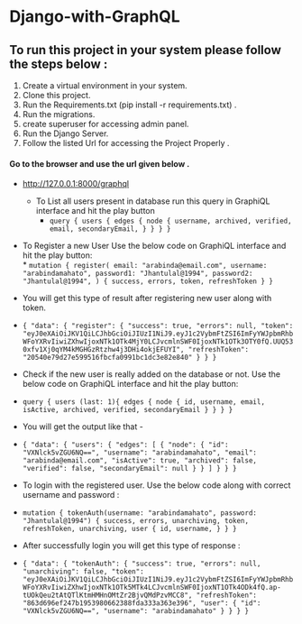 # Django-with-GraphQL

## To run this project in your system please follow the steps below :
 
1. Create a virtual environment in your system.
2. Clone this project.
3. Run the Requirements.txt (pip install -r requirements.txt) .
4. Run the migrations.
5. create superuser for accessing admin panel.
6. Run the Django Server.
7. Follow the listed Url for accessing the Project Properly . 

#### Go to the browser and use the url given below .
- http://127.0.0.1:8000/graphql

	- To List all users present in database run this query in GraphiQL interface and hit the play button		
		* `query {
			  users {
			    edges {
			      node {
			        username,
			        archived,
			        verified,
			        email,
			        secondaryEmail,
			      }
			    }
			  }
			}
`

- To Register a new User Use the below code on  GraphiQL interface and hit the play button: 		
		* `mutation {
  register(
    email: "arabinda@email.com",
    username: "arabindamahato",
    password1: "Jhantulal@1994",
    password2: "Jhantulal@1994",
  ) {
    success,
    errors,
    token,
    refreshToken
  }
}
`

- You will get this type of result after registering new user along with token. 
* `{
  "data": {
    "register": {
      "success": true,
      "errors": null,
      "token": "eyJ0eXAiOiJKV1QiLCJhbGciOiJIUzI1NiJ9.eyJ1c2VybmFtZSI6ImFyYWJpbmRhbWFoYXRvIiwiZXhwIjoxNTk1OTk4MjY0LCJvcmlnSWF0IjoxNTk1OTk3OTY0fQ.UUQ530xfv1Xj0qYM4kMGHGzRtzhw4j3DHi4okjEFUYI",
      "refreshToken": "20540e79d27e599516fbcfa0991bc1dc3e82e840"
    }
  }
}
`

- Check if the new user is really added on the database or not. Use the below code on GraphiQL interface and hit the play button: 
* `query {
  users (last: 1){
    edges {
      node {
        id,
        username,
        email,
        isActive,
        archived,
        verified,
        secondaryEmail
      }
    }
  }
}
`
- You will get the output like that -
* ` {
  "data": {
    "users": {
      "edges": [
        {
          "node": {
            "id": "VXNlck5vZGU6NQ==",
            "username": "arabindamahato",
            "email": "arabinda@email.com",
            "isActive": true,
            "archived": false,
            "verified": false,
            "secondaryEmail": null
          }
        }
      ]
    }
  }
}
 `


- To login with the registered user. Use the below code along with correct username and password :

* ` mutation {
  tokenAuth(username: "arabindamahato", password: "Jhantulal@1994") {
    success,
    errors,
    unarchiving,
    token,
    refreshToken,
    unarchiving,
    user {
      id,
      username,
    }
  }
}
 `


 - After successfully login you will get this type of response : 
 * ` {
  "data": {
    "tokenAuth": {
      "success": true,
      "errors": null,
      "unarchiving": false,
      "token": "eyJ0eXAiOiJKV1QiLCJhbGciOiJIUzI1NiJ9.eyJ1c2VybmFtZSI6ImFyYWJpbmRhbWFoYXRvIiwiZXhwIjoxNTk1OTk5MTk4LCJvcmlnSWF0IjoxNT1OTk4ODk4fQ.ap-tUOkQeu2tAtQTlKtmHMHnOMtZr2BjvQMdPzvMCC8",
      "refreshToken": "863d696ef247b1953980662388fda333a363e396",
      "user": {
        "id": "VXNlck5vZGU6NQ==",
        "username": "arabindamahato"
      }
    }
  }
}
 `